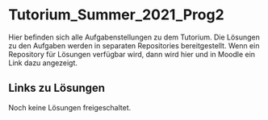 # Tutorium_Summer_2021_Prog2

Hier befinden sich alle Aufgabenstellungen zu dem Tutorium. Die Lösungen zu den Aufgaben werden in separaten Repositories bereitgestellt.
Wenn ein Repository für Lösungen verfügbar wird, dann wird hier und in Moodle ein Link dazu angezeigt.

## Links zu Lösungen

Noch keine Lösungen freigeschaltet.
